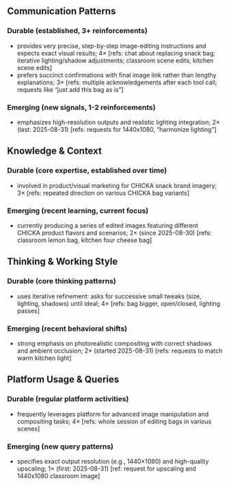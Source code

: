 ## Communication Patterns
### Durable (established, 3+ reinforcements)
- provides very precise, step-by-step image-editing instructions and expects exact visual results; 4× [refs: chat about replacing snack bag; iterative lighting/shadow adjustments; classroom scene edits; kitchen scene edits]
- prefers succinct confirmations with final image link rather than lengthy explanations; 3× [refs: multiple acknowledgements after each tool call; requests like “just add this bag as is”]

### Emerging (new signals, 1-2 reinforcements)
- emphasizes high-resolution outputs and realistic lighting integration; 2× (last: 2025-08-31) [refs: requests for 1440x1080, “harmonize lighting”]

## Knowledge & Context
### Durable (core expertise, established over time)
- involved in product/visual marketing for CHICKA snack brand imagery; 3× [refs: repeated direction on various CHICKA bag variants]

### Emerging (recent learning, current focus)  
- currently producing a series of edited images featuring different CHICKA product flavors and scenarios; 2× (since 2025-08-30) [refs: classroom lemon bag, kitchen four cheese bag]

## Thinking & Working Style
### Durable (core thinking patterns)
- uses iterative refinement: asks for successive small tweaks (size, lighting, shadows) until ideal; 4× [refs: bag bigger, open/closed, lighting passes]

### Emerging (recent behavioral shifts)
- strong emphasis on photorealistic compositing with correct shadows and ambient occlusion; 2× (started 2025-08-31) [refs: requests to match warm kitchen light]

## Platform Usage & Queries
### Durable (regular platform activities)
- frequently leverages platform for advanced image manipulation and compositing tasks; 4× [refs: whole session of editing bags in various scenes]

### Emerging (new query patterns)
- specifies exact output resolution (e.g., 1440×1080) and high-quality upscaling; 1× (first: 2025-08-31) [ref: request for upscaling and 1440x1080 classroom image]